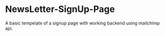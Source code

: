 # NewsLetter-SignUp-Page

A basic tempelate of a signup page with working backend using mailchimp api.
